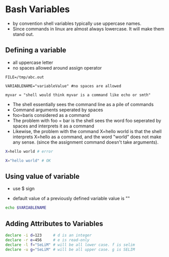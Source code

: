 # Bash Variables

- by convention shell variables typically use uppercase names.
- Since commands in linux are almost always lowercase. It will make them stand out.

## Defining a variable

- all uppercase letter
- no spaces allowed around assign operator

```shell
FILE=/tmp/abc.out

VARIABLENAME="variableValue" #no spaces are allowed

myvar = "shell would think myvar is a command like echo or smth"
```

- The shell essentially sees the command line as a pile of commands
- Command arguments seperated by spaces
- foo=baris considered as a command
- The problem with foo = bar is the shell sees the word foo seperated by spaces
  and interprets it as a command
- Likewise, the problem with the command X=hello world is that the shell
  interprets X=hello as a command, and the word "world" does not make any sense.
  (since the assignment command doesn't take arguments).

```bash
X=hello world # error

X="hello world" # OK
```

## Using value of variable

- use $ sign

- default value of a previously defined variable value is ""

```bash
echo $VARIABLENAME
```

## Adding Attributes to Variables

```bash
declare -i d=123     # d is an integer
declare -r e=456     # e is read-only
declare -l f="SeLiM" # will be all lower case. f is selim
declare -u g="SeLiM" # will be all upper case. g is SELIM
```
